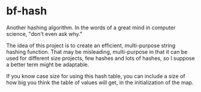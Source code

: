 bf-hash
=======

Another hashing algorithm. In the words of a great mind in computer science, "don't even ask why."

The idea of this project is to create an efficient, multi-purpose string hashing function. That may be misleading, multi-purpose in that it can be used for different size projects, few hashes and lots of hashes, so I suppose a better term might be adaptable.

If you know case size for using this hash table, you can include a size of how big you think the table of values will get, in the initialization of the map. 
